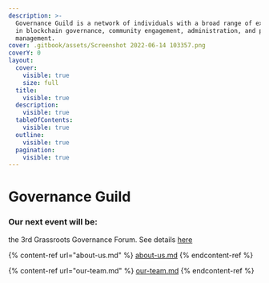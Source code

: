 ```yaml
---
description: >-
  Governance Guild is a network of individuals with a broad range of experience
  in blockchain governance, community engagement, administration, and project
  management.
cover: .gitbook/assets/Screenshot 2022-06-14 103357.png
coverY: 0
layout:
  cover:
    visible: true
    size: full
  title:
    visible: true
  description:
    visible: true
  tableOfContents:
    visible: true
  outline:
    visible: true
  pagination:
    visible: true
---
```


# Governance Guild

### Our next event will be:&#x20;

the 3rd Grassroots Governance Forum. See details [here](https://catalyst-swarm.gitbook.io/governance-guild/grassroots-governance-community-forums/forum-3-coming-soon)&#x20;

{% content-ref url="about-us.md" %}
[about-us.md](about-us.md)
{% endcontent-ref %}

{% content-ref url="our-team.md" %}
[our-team.md](our-team.md)
{% endcontent-ref %}
